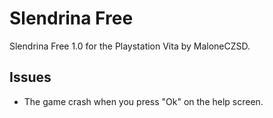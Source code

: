 # Slendrina Free
Slendrina Free 1.0 for the Playstation Vita by MaloneCZSD.

## Issues
- The game crash when you press "Ok" on the help screen.
